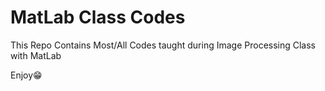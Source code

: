# MatLab Class Codes
This Repo Contains Most/All Codes taught during Image Processing Class with MatLab

Enjoy😁    
